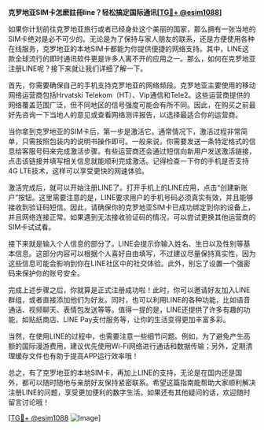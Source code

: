 **克罗地亚SIM卡怎麽註冊line？轻松搞定国际通讯[[TG💪+ @esim1088](https://t.me/s/esim1088)]**

如果你计划前往克罗地亚旅行或者已经身处这个美丽的国家，那么拥有一张当地的SIM卡绝对是必不可少的。无论是为了保持与家人朋友的联系，还是方便使用各种在线服务，克罗地亚的本地SIM卡都能为你提供便捷的网络支持。其中，LINE这款全球流行的即时通讯软件更是许多人离不开的应用之一。那么，如何在克罗地亚注册LINE呢？接下来就让我们详细了解一下。

首先，你需要确保自己的手机支持克罗地亚的网络频段。克罗地亚主要使用的移动网络运营商包括Hrvatski Telekom（HT）、Vip通信和Tele2。这些运营商提供的网络覆盖范围广泛，但不同地区的信号强度可能会有所不同。因此，在购买之前最好先咨询一下当地人的意见或查看网络测评报告，以选择最适合你的运营商。

当你拿到克罗地亚的SIM卡后，第一步是激活它。通常情况下，激活过程非常简单，只需按照包装内的说明书操作即可。一般来说，你需要发送一条特定格式的信息给客服号码来完成激活步骤。有些运营商还会通过短信向新用户发送激活链接，点击该链接并填写相关信息就能顺利完成激活。记得检查一下你的手机是否支持4G LTE技术，这样可以享受更快的网速体验。

激活完成后，就可以开始注册LINE了。打开手机上的LINE应用，点击“创建新账户”按钮。这里需要注意的是，LINE要求用户的手机号码必须真实有效，并且能够接收到验证码短信。因此，请确保你的克罗地亚SIM卡已成功绑定到你的设备上，并且网络连接正常。如果遇到无法接收验证码的情况，可以尝试更换其他运营商的SIM卡试试看。

接下来就是输入个人信息的部分了。LINE会提示你输入姓名、生日以及性别等基本信息。这部分内容可以根据个人喜好自由填写，不过建议尽量保持真实性，因为这些信息可能会影响到你在LINE社区中的社交体验。此外，别忘了设置一个强密码来保护你的账号安全。

完成上述步骤之后，你就算是正式注册成功啦！此时，你可以邀请好友加入LINE群组，或者直接添加他们为好友。同时，也可以利用LINE的各种功能，比如语音通话、视频聊天、表情包发送等等。值得一提的是，LINE还提供了许多有趣的功能，如贴纸商店、LINE Pay支付服务等，让你的生活变得更加丰富多彩。

当然，在使用LINE的过程中，也需要注意一些细节问题。例如，为了避免产生高额的国际漫游费用，建议优先使用Wi-Fi网络进行通话和数据传输；另外，定期清理缓存文件也有助于提高APP运行效率哦！

总之，有了克罗地亚的本地SIM卡，再加上LINE的支持，无论是在国内还是国外，都可以随时随地与亲朋好友保持紧密联系。希望这篇指南能帮助大家顺利解决注册LINE的问题，享受更加便利的数字生活。如果还有其他疑问的话，欢迎随时留言讨论哦！

[[TG💪+ @esim1088](https://t.me/s/esim1088) ![Image](https://i.postimg.cc/4NQfJmqS/Snipaste-2025-05-13-00-14-12.png)]